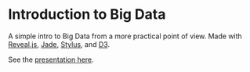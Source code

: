 # Introduction to Big Data

A simple intro to Big Data from a more practical point of view. Made with [Reveal.js](http://lab.hakim.se/reveal-js/), [Jade](http://jade-lang.com/), [Stylus](http://learnboost.github.com/stylus/), and [D3](http://d3js.org/).

See the [presentation here](http://infovis.co/introToBigData).